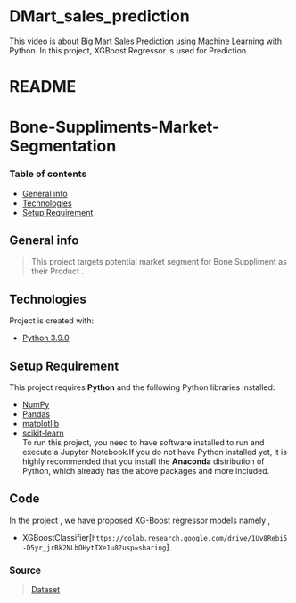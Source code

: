 # DMart_sales_prediction
This video is about Big Mart Sales Prediction using Machine Learning with Python. In this project, XGBoost Regressor is used for Prediction.
# README
# Bone-Suppliments-Market-Segmentation

### Table of contents
* [General info](#general-info)
* [Technologies](#technologies)
* [Setup Requirement](#setup-requirement)

## General info
> This project targets potential market segment for Bone Suppliment as their Product .
	
## Technologies
Project is created with:
* [Python 3.9.0](https://www.python.org/downloads/release/python-390/#:~:text=0-,Python%203.9.,many%20new%20features%20and%20optimizations.)
	
## Setup Requirement

This project requires **Python** and the following Python libraries installed:

- [NumPy](http://www.numpy.org/)
- [Pandas](http://pandas.pydata.org/)
- [matplotlib](http://matplotlib.org/)
- [scikit-learn](http://scikit-learn.org/stable/)\
To run this project, you need to have software installed to run and execute a Jupyter Notebook.If you do not have Python installed yet, it is highly recommended that you install the **Anaconda** distribution of Python, which already has the above packages and more included.
## Code
In the project , we have proposed XG-Boost regressor models namely ,
- XGBoostClassifier[`https://colab.research.google.com/drive/1Uv8Rebi5-D5yr_jrBk2NLbOHytTXe1u8?usp=sharing`]

### Source 
> [Dataset](https://www.kaggle.com/brijbhushannanda1979/bigmart-sales-data)
